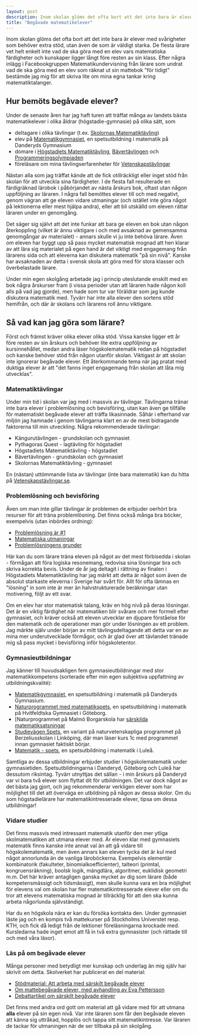 ```yaml
---
layout: post
description: Inom skolan glöms det ofta bort att det inte bara är elever med svårigheter som behöver extra stöd, utan även de som är väldigt starka. De flesta lärare vet helt enkelt inte vad de ska göra med en elev vars matematiska färdigheter och kunskaper ligger långt före resten av sin klass. Efter några inlägg i Facebookgruppen Matematikundervisning från lärare som undrat vad de ska göra med en elev som räknat ut sin mattebok "för tidigt" bestämde jag mig för att skriva lite om mina egna tankar kring matematiktalanger.
title: "Begåvade matematikelever"
---
```


Inom skolan glöms det ofta bort att det inte bara är elever med svårigheter som behöver extra stöd, utan även de som är väldigt starka. De flesta lärare vet helt enkelt inte vad de ska göra med en elev vars matematiska färdigheter och kunskaper ligger långt före resten av sin klass. Efter några inlägg i Facebookgruppen Matematikundervisning från lärare som undrat vad de ska göra med en elev som räknat ut sin mattebok "för tidigt" bestämde jag mig för att skriva lite om mina egna tankar kring matematiktalanger.

## Hur bemöts begåvade elever?

Under de senaste åren har jag haft turen att träffat många av landets bästa matematikelever i olika åldrar (högstadie-gymnasie) på olika sätt, som

- deltagare i olika tävlingar (t.ex. [Skolornas Matematiktävling](http://www.mattetavling.se/))
- elev på [Matematikgymnasiet](http://www.dagy.danderyd.se/templates/Page____772.aspx?epslanguage=SV), en spetsutbildning i matematik på Danderyds Gymnasium
- domare i [Högstadiets Matematiktävling](https://sites.google.com/a/depath.com/hmt/hmt), [Bävertävlingen](http://info.bebras.se/) och [Programmeringsolympiaden](http://www.progolymp.se/)
- föreläsare om mina tävlingserfarenheter för [Vetenskapstävlingar](http://www.vetenskapstavlingar.se/)

Nästan alla som jag träffat kände att de fick otillräckligt eller inget stöd från skolan för att utveckla sina färdigheter. I de flesta fall resulterade en färdigräknad lärobok i påbörjandet av nästa årskurs bok, oftast utan någon uppföljning av läraren. I några fall bemöttes elever till och med negativt, genom vägran att ge eleven vidare utmaningar (och istället inte göra något på lektionerna eller mest hjälpa andra), eller att bli utskälld om eleven rättar läraren under en genomgång.

Det säger sig självt att det inte funkar att bara ge eleven en bok utan någon återkoppling (vilket är ännu viktigare i och med avsaknad av gemensamma genomgångar av materialet) - annars skulle vi ju inte behöva lärare. Även om eleven har byggt upp så pass mycket matematisk mognad att hen klarar av att lära sig materialet på egen hand är det viktigt med engagemang från lärarens sida och att eleverna kan diskutera matematik "på sin nivå". Kanske har avsaknaden av detta i svensk skola att göra med för stora klasser och överbelastade lärare.

Under min egen skolgång arbetade jag i princip uteslutande enskilt med en bok några årskurser fram (i vissa perioder utan att läraren hade någon koll alls på vad jag gjorde), men hade som tur var föräldrar som jag kunde diskutera matematik med. Tyvärr har inte alla elever den sortens stöd hemifrån, och där är skolans och lärarens roll ännu viktigare.
## Så vad kan jag göra som lärare?

Först och främst kräver olika elever olika stöd. Vissa kanske ligger ett år före resten av sin årskurs och behöver lite extra uppföljning av kursinnehållet, medan andra läser högskolematematik redan på högstadiet och kanske behöver stöd från någon utanför skolan. Viktigast är att skolan inte ignorerar begåvade elever. Ett återkommande tema när jag pratat med duktiga elever är att "det fanns inget engagemang från skolan att låta mig utvecklas".

### Matematiktävlingar
Under min tid i skolan var jag med i massvis av tävlingar. Tävlingarna tränar inte bara elever i problemlösning och bevisföring, utan kan även ge tillfälle för matematiskt begåvade elever att träffa likasinnade. Såhär i efterhand var miljön jag hamnade i genom tävlingarna klart en av de mest bidragande faktorerna till min utveckling. Några rekommenderade tävlingar:

- Kängurutävlingen - grundskolan och gymnasiet
- Pythagoras Quest - lagtävling för högstadiet
- Högstadiets Matematiktävling - högstadiet
- Bävertävlingen - grundskolan och gymnasiet
- Skolornas Matematiktävling - gymnasiet

En (nästan) uttömmande lista av tävlingar (inte bara matematik) kan du hitta på [Vetenskapstävlingar.se](http://www.vetenskapstavlingar.se/).

### Problemlösning och bevisföring

Även om man inte gillar tävlingar är problemen de erbjuder oerhört bra resurser för att träna problemlösning. Det finns också många bra böcker, exempelvis (utan inbördes ordning):

- [Problemlösning är #1](https://www.liber.se/Gymnasium/Hogskoleforberedande-amnen/Matematik/Matematik-1c/Komplement/Problemlosning-ar--ett/)
- [Matematiska utmaningar](https://www.studentlitteratur.se/#9789144107745/Matematiska+utmaningar)
- [Problemlösningens grunder](https://www.studentlitteratur.se/#9789144091877/Probleml%C3%B6sningens+grunder)

Här kan du som lärare träna eleven på något av det mest förbisedda i skolan - förmågan att föra logiska resonemang, redovisa sina lösningar bra och skriva korrekta bevis. Under de år jag deltagit i rättning av finalen i Högstadiets Matematiktävling har jag märkt att detta är något som även de absolut starkaste eleverna i Sverige har svårt för. Allt för ofta lämnas en "lösning" in som inte är mer än halvstrukturerade beräkningar utan motivering, följt av ett svar.

Om en elev har stor matematisk talang, kräv en hög nivå på deras lösningar. Det är en viktig färdighet när matematiken blir svårare och mer formell efter gymnasiet, och kräver också att eleven utvecklar en djupare förståelse för den matematik och de operationer man gör under lösningen av ett problem. Jag märkte själv under början av mitt tävlingsdeltagande att detta var en av mina mer underutvecklade förmågor, och är glad över att tävlandet tränade mig så pass mycket i bevisföring inför högskoletentor.

### Gymnasieutbildningar

Jag känner till huvudsakligen fem gymnasieutbildningar med stor matematikkompetens (sorterade efter min egen subjektiva uppfattning av utbildningskvalité):

- [Matematikgymnasiet](http://www.dagy.danderyd.se/templates/Page____772.aspx?epslanguage=SV), en spetsutbildning i matematik på Danderyds Gymnasium.
- [Naturprogrammet med matematikspets](http://goteborg.se/wps/portal/hvitfeldtskagymnasiet/spetsutbildningar/!ut/p/z1/rZNdT8IwGIV_Cxdcmr5r131cDlQYExDGkPWGdGyDyjYGqwT99VZjokgiEtakF23f8-ScNAcxNEOs4Hux5FJsCp6pc8iMOabeqIV7BKA_vgW37WPTdAjgKUFPxwOde9sA1-tO7MnAh2EXI_YfPRwtB1pj3FLTneFZ_RQxxBaFLOUKhRXflbtNKrImrPZCpkkWy2rNm1CViaxeZCSyuBDFku-akHOZqC3Wn28flHIhYhQaKUQGtUDXNGrHlNqQkig1-MJOOdUt-J341BI7CfQzGgqV3vzWW4FmKT1u-3r7TutjA_kXmPkb5ujXwIYPhgOu7wZd1_Pwo6fX6UyrE0ZqhI3q_IARrRNmXgTrnauO6rZ43m6Zowq0KWRykGh2RYPKPAhyi7ze8MgCQsv92yTN8_lg8HWRLRuNdxyvgXo!/dz/d5/L2dBISEvZ0FBIS9nQSEh/), en spetsutbildning i matematik på Hvitfeldtska Gymnasiet i Göteborg.
- [Naturprogrammet på Malmö Borgarskola har [särskilda matematiksatsningar](http://ncm.gu.se/media/mattebron/gymnasieskolor/borgarskolan.pdf)
- [Studievägen Spets](http://www.linkoping.se/Skola-barnomsorg/Gymnasieskola/Kommunala-gymnasieskolor/Berzeliusskolan/Gymnasiet/Berzeliusskolans-utbildningar-2011/NA---Naturvetenskapsprogrammets-inriktningar/Studievagen-Spets/), en variant på naturvetenskapliga programmet på Berzeliusskolan i Linköping, där man läser kurs 1c med programmet innan gymnasiet faktiskt börjar.
- [Matematik - spets](http://www.lulea.se/utbildning--forskola/gymnasieskola/lulea-gymnasieby/utbildningar-program/naturvetenskapsprogrammet-na/matematik---spets.html), en spetsutbildning i matematik i Luleå.

Samtliga av dessa utbildningar erbjuder studier i högskolematematik under gymnasietiden. Spetsutbildningarna i Danderyd, Göteborg och Luleå har dessutom riksintag. Tyvärr utnyttjas det sällan - i min årskurs på Danderyd var vi bara två elever som flyttat dit för utbildningen. Det var dock något av det bästa jag gjort, och jag rekommenderar verkligen elever som har möjlighet till det att överväga en utbildning på någon av dessa skolor. Om du som högstadielärare har matematikintresserade elever, tipsa om dessa utbildningar!

### Vidare studier

Det finns massvis med intressant matematik utanför den mer ytliga skolmatematiken att utmana elever med. Är eleven klar med gymnasiets matematik finns kanske inte annat val än att gå vidare till högskolematematik, men även annars kan eleven tycka det är kul med något annorlunda än de vanliga läroböckerna. Exempelvis elementär kombinatorik (fakulteter, binomialkoefficienter), talteori (primtal, kongruensräkning), boolsk logik, mängdlära, algoritmer, euklidisk geometri m.m. Det här kräver antagligen ganska mycket av dig som lärare (både kompetensmässigt och tidsmässigt), men skulle kunna vara en bra möjlighet för elevens val om skolan har fler matematikintresserade elever eller om du tror att elevens matematiska mognad är tillräcklig för att den ska kunna arbeta någorlunda självständigt.

Har du en högskola nära er kan du försöka kontakta den. Under gymnasiet läste jag och en kompis två mattekurser på Stockholms Universtet resp. KTH, och fick då ledigt från de lektioner föreläsningarna krockade med. Kursledarna hade inget emot att få in två extra gymnasister (och rättade till och med våra läxor).

### Läs på om begåvade elever

Många personer med betydligt mer kunskap och underlag än mig själv har skrivit om detta. Skolverket har publicerat en del material:

- [Stödmaterial: Att arbeta med särskilt begåvade elever](http://www.skolverket.se/skolutveckling/larande/sarskilt-begavade-elever-1.230661)
- [Om mattebegåvade elever, med avhandling av Eva Pettersson](http://www.skolverket.se/skolutveckling/forskning/amnen-omraden/matematik/undervisning/mattebegavade-elever-1.130231)
- [Debattartikel om särskilt begåvade elever](http://www.skolverket.se/om-skolverket/press/debattartiklar/innehallssamling-debattartiklar-1.147717/dn-debatt-sarskilt-begavade-elever-ska-fa-battre-stod-och-stimulans-1.236093)

Det finns med andra ord gott om material att gå vidare med för att utmana **alla** elever på sin egen nivå. Var inte läraren som får den begåvade eleven att känna sig uttråkad, hopplös och tappa sitt matematikintresse. Var läraren de tackar för utmaningen när de ser tillbaka på sin skolgång.
